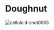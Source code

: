# Doughnut

![celluloid-shot0005](https://user-images.githubusercontent.com/50693369/110743799-a31c2700-825e-11eb-9b2b-89a55b095528.jpg)

